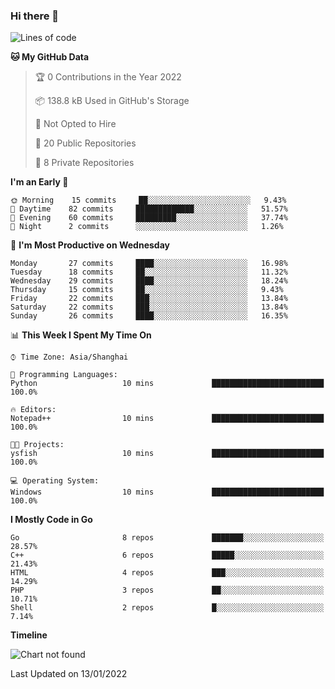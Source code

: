 ### Hi there 👋

<!--
**pinelliar/pinelliar** is a ✨ _special_ ✨ repository because its `README.md` (this file) appears on your GitHub profile.

Here are some ideas to get you started:

- 🔭 I’m currently working on ...
- 🌱 I’m currently learning ...
- 👯 I’m looking to collaborate on ...
- 🤔 I’m looking for help with ...
- 💬 Ask me about ...
- 📫 How to reach me: ...
- 😄 Pronouns: ...
- ⚡ Fun fact: ...
-->

<!--START_SECTION:waka-->
![Lines of code](https://img.shields.io/badge/From%20Hello%20World%20I%27ve%20Written-41%20Thousand%20lines%20of%20code-blue)

**🐱 My GitHub Data** 

> 🏆 0 Contributions in the Year 2022
 > 
> 📦 138.8 kB Used in GitHub's Storage 
 > 
> 🚫 Not Opted to Hire
 > 
> 📜 20 Public Repositories 
 > 
> 🔑 8 Private Repositories  
 > 
**I'm an Early 🐤** 

```text
🌞 Morning    15 commits     ██░░░░░░░░░░░░░░░░░░░░░░░   9.43% 
🌆 Daytime    82 commits     █████████████░░░░░░░░░░░░   51.57% 
🌃 Evening    60 commits     █████████░░░░░░░░░░░░░░░░   37.74% 
🌙 Night      2 commits      ░░░░░░░░░░░░░░░░░░░░░░░░░   1.26%

```
📅 **I'm Most Productive on Wednesday** 

```text
Monday       27 commits     ████░░░░░░░░░░░░░░░░░░░░░   16.98% 
Tuesday      18 commits     ██░░░░░░░░░░░░░░░░░░░░░░░   11.32% 
Wednesday    29 commits     ████░░░░░░░░░░░░░░░░░░░░░   18.24% 
Thursday     15 commits     ██░░░░░░░░░░░░░░░░░░░░░░░   9.43% 
Friday       22 commits     ███░░░░░░░░░░░░░░░░░░░░░░   13.84% 
Saturday     22 commits     ███░░░░░░░░░░░░░░░░░░░░░░   13.84% 
Sunday       26 commits     ████░░░░░░░░░░░░░░░░░░░░░   16.35%

```


📊 **This Week I Spent My Time On** 

```text
⌚︎ Time Zone: Asia/Shanghai

💬 Programming Languages: 
Python                   10 mins             █████████████████████████   100.0%

🔥 Editors: 
Notepad++                10 mins             █████████████████████████   100.0%

🐱‍💻 Projects: 
ysfish                   10 mins             █████████████████████████   100.0%

💻 Operating System: 
Windows                  10 mins             █████████████████████████   100.0%

```

**I Mostly Code in Go** 

```text
Go                       8 repos             ███████░░░░░░░░░░░░░░░░░░   28.57% 
C++                      6 repos             █████░░░░░░░░░░░░░░░░░░░░   21.43% 
HTML                     4 repos             ███░░░░░░░░░░░░░░░░░░░░░░   14.29% 
PHP                      3 repos             ██░░░░░░░░░░░░░░░░░░░░░░░   10.71% 
Shell                    2 repos             █░░░░░░░░░░░░░░░░░░░░░░░░   7.14%

```


**Timeline**

![Chart not found](https://raw.githubusercontent.com/pinelliar/pinelliar/main/charts/bar_graph.png) 


 Last Updated on 13/01/2022
<!--END_SECTION:waka-->

